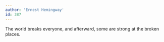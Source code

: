 ```yaml
---
author: 'Ernest Hemingway'
id: 387
---
```


The world breaks everyone, and afterward, some are strong at the broken places.
